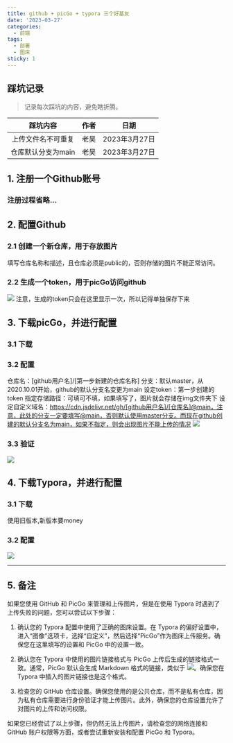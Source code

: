 ```yaml
---
title: github + picGo + typora 三个好基友
date: '2023-03-27'
categories:
  - 前端
tags:
  - 部署
  - 图床
sticky: 1
---
```


## 踩坑记录

> 记录每次踩坑的内容，避免瞎折腾。

|      踩坑内容      | 作者 |     日期      |
| :----------------: | :--: | :-----------: |
| 上传文件名不可重复 | 老吴 | 2023年3月27日 |
| 仓库默认分支为main | 老吴 | 2023年3月27日 |


## 1. **注册一个Github账号**

### 注册过程省略...

## 2. 配置Github

### 2.1 创建一个新仓库，用于存放图片

填写仓库名称和描述，且仓库必须是public的，否则存储的图片不能正常访问。

### 2.2 生成一个token，用于picGo访问github

![](https://fastly.jsdelivr.net/gh/laoWuLog/blogImage@main/img/1679903242897-f9b0c4bc-59a7-41d1-ae77-ee5010be62cf.png)
注意，生成的token只会在这里显示一次，所以记得单独保存下来

## 3. 下载picGo，并进行配置

### 3.1 下载

### 3.2 配置

仓库名：[github用户名]/[第一步新建的仓库名称]
分支：默认master，从2020.10.01开始，github的默认分支名变更为main
设定token：第一步创建的token
指定存储路径：可填可不填，如果填写了，图片就会存储在img文件夹下
设定自定义域名：https://cdn.jsdelivr.net/gh/[github用户名]/[仓库名]@main，注意，此处的分支一定要填写@main，否则默认使用master分支。而现在github创建的默认分支名为main，如果不指定，则会出现图片不能上传的情况
![](https://fastly.jsdelivr.net/gh/laoWuLog/blogImage@main/img/1679904692445-812c3032-f276-48f6-ad01-53f7bb0cb263.png)

### 3.3 验证

![](https://fastly.jsdelivr.net/gh/laoWuLog/blogImage@main/img/1679905327518-df13dea4-66df-4980-a02b-49c05ccf246e.png)

## 4. 下载Typora，并进行配置

### 3.1 下载

使用旧版本,新版本要money

### 3.2 配置

![](https://fastly.jsdelivr.net/gh/laoWuLog/blogImage@main/img/1679905172878-29a0d20f-d264-421e-b7e3-f32e1f05fd86.png)


---

## 5. 备注

如果您使用 GitHub 和 PicGo 来管理和上传图片，但是在使用 Typora 时遇到了上传失败的问题，您可以尝试以下步骤：

1. 确认您的 Typora 配置中使用了正确的图床设置。在 Typora 的偏好设置中，进入“图像”选项卡，选择“自定义”，然后选择“PicGo”作为图床上传服务。确保您在这里填写的设置和 PicGo 中的设置一致。

2. 确认您在 Typora 中使用的图片链接格式与 PicGo 上传后生成的链接格式一致。通常，PicGo 默认会生成 Markdown 格式的链接，类似于 ![](https://raw.githubusercontent.com/username/repo/master/path/to/image.png#id=Wx1pI&originalType=binary&ratio=1&rotation=0&showTitle=false&status=done&style=none&title=)。确保您在 Typora 中插入的图片链接也是这个格式。

3. 检查您的 GitHub 仓库设置。确保您使用的是公共仓库，而不是私有仓库，因为私有仓库需要进行身份验证才能上传图片。此外，确保您的仓库设置允许了对图片的上传和访问权限。

如果您已经尝试了以上步骤，但仍然无法上传图片，请检查您的网络连接和 GitHub 账户权限等方面，或者尝试重新安装和配置 PicGo 和 Typora。